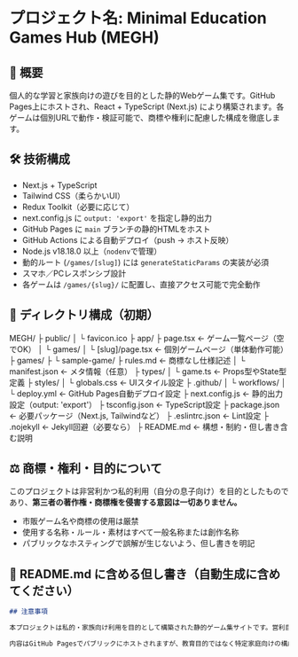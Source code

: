 # プロジェクト名: Minimal Education Games Hub (MEGH)

## 🧭 概要
個人的な学習と家族向けの遊びを目的とした静的Webゲーム集です。GitHub Pages上にホストされ、React + TypeScript (Next.js) により構築されます。各ゲームは個別URLで動作・検証可能で、商標や権利に配慮した構成を徹底します。

## 🛠 技術構成
- Next.js + TypeScript
- Tailwind CSS（柔らかいUI）
- Redux Toolkit（必要に応じて）
- next.config.js に `output: 'export'` を指定し静的出力
- GitHub Pages に `main` ブランチの静的HTMLをホスト
- GitHub Actions による自動デプロイ（push → ホスト反映）
- Node.js v18.18.0 以上（`nodenv`で管理）
- 動的ルート (`/games/[slug]`) には `generateStaticParams` の実装が必須
- スマホ／PCレスポンシブ設計
- 各ゲームは `/games/{slug}/` に配置し、直接アクセス可能で完全動作

## 📁 ディレクトリ構成（初期）

MEGH/ 
├ public/ 
│ └ favicon.ico 
├ app/ 
├ page.tsx ← ゲーム一覧ページ（空でOK） 
│ └ games/ 
│ └ [slug]/page.tsx ← 個別ゲームページ（単体動作可能） 
├ games/ 
├ └ sample-game/ 
├ rules.md ← 商標なし仕様記述 
│ └ manifest.json ← メタ情報（任意） 
├ types/ 
│ └ game.ts ← Props型やState型定義 
├ styles/ 
│ └ globals.css ← UIスタイル設定 
├ .github/ 
│ └ workflows/ 
│ └ deploy.yml ← GitHub Pages自動デプロイ設定 
├ next.config.js ← 静的出力設定（output: 'export'） 
├ tsconfig.json ← TypeScript設定 
├ package.json ← 必要パッケージ（Next.js, Tailwindなど） 
├ .eslintrc.json ← Lint設定 
├ .nojekyll ← Jekyll回避（必要なら） 
├ README.md ← 構想・制約・但し書き含む説明


## ⚖️ 商標・権利・目的について

このプロジェクトは非営利かつ私的利用（自分の息子向け）を目的としたものであり、**第三者の著作権・商標権を侵害する意図は一切ありません。**

- 市販ゲーム名や商標の使用は厳禁
- 使用する名称・ルール・素材はすべて一般名称または創作名称
- パブリックなホスティングで誤解が生じないよう、但し書きを明記

## 📜 README.md に含める但し書き（自動生成に含めてください）

```markdown
## 注意事項

本プロジェクトは私的・家族向け利用を目的として構築された静的ゲーム集サイトです。営利目的ではなく、第三者の著作権や商標権を侵害する意図は一切ありません。市販商品名やブランド、企業名などの使用は避け、すべて独自の創作名称や一般名称によって構成されています。

内容はGitHub Pagesでパブリックにホストされますが、教育目的ではなく特定家庭向けの構成であることをご理解ください。
